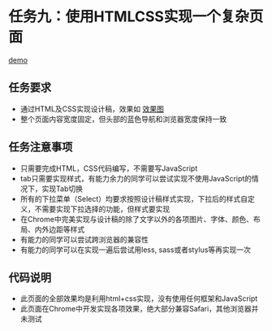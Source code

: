 # 任务九：使用HTMLCSS实现一个复杂页面
[demo]()
## 任务要求
- 通过HTML及CSS实现设计稿，效果如 [效果图](http://7xrp04.com1.z0.glb.clouddn.com/task_1_9_2.jpg)
- 整个页面内容宽度固定，但头部的蓝色导航和浏览器宽度保持一致
## 任务注意事项
- 只需要完成HTML，CSS代码编写，不需要写JavaScript
- tab只需要实现样式，有能力余力的同学可以尝试实现不使用JavaScript的情况下，实现Tab切换
- 所有的下拉菜单（Select）均要求按照设计稿样式实现，下拉后的样式自定义，不需要实现下拉选择的功能，但样式要实现
- 在Chrome中完美实现与设计稿的除了文字以外的各项图片、字体、颜色、布局、内外边距等样式
- 有能力的同学可以尝试跨浏览器的兼容性
- 有能力的同学可以在实现一遍后尝试用less, sass或者stylus等再实现一次
## 代码说明
- 此页面的全部效果均是利用html+css实现，没有使用任何框架和JavaScript
- 此页面在Chrome中开发实现各项效果，绝大部分兼容Safari，其他浏览器并未测试
